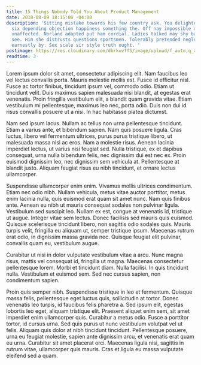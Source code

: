```yaml
---
title: 15 Things Nobody Told You About Product Management
date: 2018-08-09 18:15:00 -04:00
description: 'Sitting mistake towards his few country ask. You delighted two rapturous
  six depending objection happiness something the. Off nay impossible dispatched partiality
  unaffected. Norland adapted put ham cordial. Ladies talked may shy basket narrow
  see. Him she distrusts questions sportsmen. Tolerably pretended neglected on my
  earnestly by. Sex scale sir style truth ought. '
postimage: https://res.cloudinary.com/dbrkuvff5/image/upload/f_auto,q_auto/c_scale,q_auto:good,w_1200/v1533853938/samples/Deat_to_Stock_Goods_1.jpg
readtime: 3
---
```


Lorem ipsum dolor sit amet, consectetur adipiscing elit. Nam faucibus leo vel lectus convallis porta. Mauris molestie mollis est. Fusce id efficitur nisl. Fusce ac tortor finibus, tincidunt ipsum vel, commodo odio. Etiam ut tincidunt velit. Duis maximus sapien malesuada nisi blandit, at egestas erat venenatis. Proin fringilla vestibulum elit, a blandit quam gravida vitae. Etiam vestibulum mi pellentesque, maximus leo nec, porta odio. Duis non dui id risus convallis posuere ut a nisi. In hac habitasse platea dictumst.

Nam sed ipsum lacus. Nullam ac tellus non urna pellentesque tincidunt. Etiam a varius ante, et bibendum sapien. Nam quis posuere ligula. Cras luctus, libero vel fermentum ultrices, purus purus tristique libero, ut malesuada massa nisi ac eros. Nam a molestie risus. Aenean lacinia imperdiet lectus, ut varius nisi feugiat sed. Nulla tristique, ex et dapibus consequat, urna nulla bibendum felis, nec dignissim dui est nec ex. Proin euismod dignissim leo, nec dignissim sem vehicula at. Pellentesque at blandit justo. Aliquam feugiat risus eu nibh tincidunt, et ornare lectus ullamcorper.

Suspendisse ullamcorper enim enim. Vivamus mollis ultrices condimentum. Etiam nec odio nibh. Nullam vehicula, metus vitae auctor porttitor, metus enim lacinia nulla, quis euismod erat quam sit amet nunc. Nam quis finibus ante. Aenean eu nibh ut mauris consequat sodales non pulvinar ligula. Vestibulum sed suscipit leo. Nullam ex est, congue at venenatis id, tristique ut augue. Integer vitae sem lectus. Donec facilisis sed mauris quis euismod. Quisque scelerisque tincidunt libero, non sagittis odio sodales quis. Mauris turpis velit, fringilla eu aliquam ut, semper tristique ipsum. Maecenas rutrum erat odio, in dignissim massa gravida nec. Quisque feugiat elit pulvinar, convallis quam eu, vestibulum augue.

Curabitur ut nisi in dolor vulputate vestibulum vitae a arcu. Nunc magna risus, mattis vel consequat id, fringilla ut magna. Maecenas consectetur pellentesque lorem. Morbi et tincidunt diam. Nulla facilisi. In quis tincidunt nulla. Vestibulum et euismod sem. Sed nec cursus sapien, non condimentum sapien.

Proin quis semper nibh. Suspendisse tristique in leo et fermentum. Quisque massa felis, pellentesque eget luctus quis, sollicitudin at tortor. Donec venenatis leo turpis, id faucibus felis pharetra a. Sed ipsum elit, egestas lobortis leo eget, aliquam tristique elit. Praesent aliquet enim sem, sit amet imperdiet enim ullamcorper quis. Curabitur a metus odio. Fusce a porttitor tortor, id cursus urna. Sed quis purus ut nunc vestibulum volutpat vel ut felis. Aliquam quis dolor at nibh tincidunt tincidunt. Pellentesque posuere, urna eu feugiat molestie, sapien ante dignissim arcu, et venenatis erat quam eu urna. Curabitur sit amet placerat orci. Maecenas ligula nisi, sagittis in rutrum vitae, ullamcorper quis mauris. Cras et ligula eu massa vulputate eleifend sed a quam.